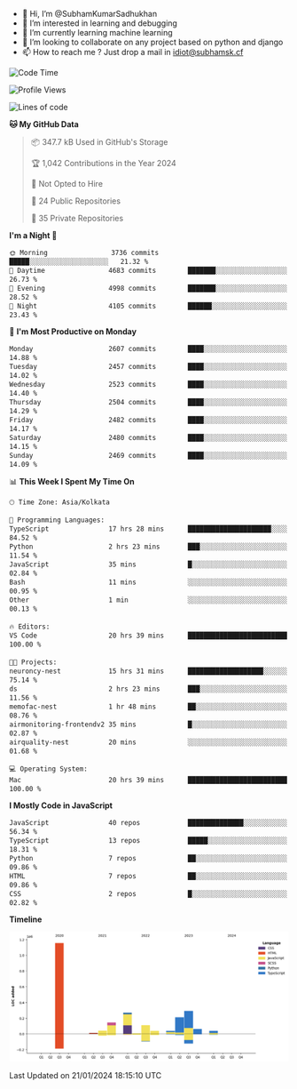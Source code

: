 - 👋 Hi, I’m @SubhamKumarSadhukhan
- 👀 I’m interested in learning and debugging
- 🌱 I’m currently learning machine learning
- 💞️ I’m looking to collaborate on any project based on python and django
- 📫 How to reach me ?
      Just drop a mail in idiot@subhamsk.cf

<!---
SubhamKumarSadhukhan/SubhamKumarSadhukhan is a ✨ special ✨ repository because its `README.md` (this file) appears on your GitHub profile.
You can click the Preview link to take a look at your changes.
--->


<!--START_SECTION:waka-->
![Code Time](http://img.shields.io/badge/Code%20Time-1%2C906%20hrs%2034%20mins-blue)

![Profile Views](http://img.shields.io/badge/Profile%20Views-0-blue)

![Lines of code](https://img.shields.io/badge/From%20Hello%20World%20I%27ve%20Written-2.4%20million%20lines%20of%20code-blue)

**🐱 My GitHub Data** 

> 📦 347.7 kB Used in GitHub's Storage 
 > 
> 🏆 1,042 Contributions in the Year 2024
 > 
> 🚫 Not Opted to Hire
 > 
> 📜 24 Public Repositories 
 > 
> 🔑 35 Private Repositories 
 > 
**I'm a Night 🦉** 

```text
🌞 Morning                3736 commits        █████░░░░░░░░░░░░░░░░░░░░   21.32 % 
🌆 Daytime                4683 commits        ███████░░░░░░░░░░░░░░░░░░   26.73 % 
🌃 Evening                4998 commits        ███████░░░░░░░░░░░░░░░░░░   28.52 % 
🌙 Night                  4105 commits        ██████░░░░░░░░░░░░░░░░░░░   23.43 % 
```
📅 **I'm Most Productive on Monday** 

```text
Monday                   2607 commits        ████░░░░░░░░░░░░░░░░░░░░░   14.88 % 
Tuesday                  2457 commits        ████░░░░░░░░░░░░░░░░░░░░░   14.02 % 
Wednesday                2523 commits        ████░░░░░░░░░░░░░░░░░░░░░   14.40 % 
Thursday                 2504 commits        ████░░░░░░░░░░░░░░░░░░░░░   14.29 % 
Friday                   2482 commits        ████░░░░░░░░░░░░░░░░░░░░░   14.17 % 
Saturday                 2480 commits        ████░░░░░░░░░░░░░░░░░░░░░   14.15 % 
Sunday                   2469 commits        ████░░░░░░░░░░░░░░░░░░░░░   14.09 % 
```


📊 **This Week I Spent My Time On** 

```text
🕑︎ Time Zone: Asia/Kolkata

💬 Programming Languages: 
TypeScript               17 hrs 28 mins      █████████████████████░░░░   84.52 % 
Python                   2 hrs 23 mins       ███░░░░░░░░░░░░░░░░░░░░░░   11.54 % 
JavaScript               35 mins             █░░░░░░░░░░░░░░░░░░░░░░░░   02.84 % 
Bash                     11 mins             ░░░░░░░░░░░░░░░░░░░░░░░░░   00.95 % 
Other                    1 min               ░░░░░░░░░░░░░░░░░░░░░░░░░   00.13 % 

🔥 Editors: 
VS Code                  20 hrs 39 mins      █████████████████████████   100.00 % 

🐱‍💻 Projects: 
neuroncy-nest            15 hrs 31 mins      ███████████████████░░░░░░   75.14 % 
ds                       2 hrs 23 mins       ███░░░░░░░░░░░░░░░░░░░░░░   11.56 % 
memofac-nest             1 hr 48 mins        ██░░░░░░░░░░░░░░░░░░░░░░░   08.76 % 
airmonitoring-frontendv2 35 mins             █░░░░░░░░░░░░░░░░░░░░░░░░   02.87 % 
airquality-nest          20 mins             ░░░░░░░░░░░░░░░░░░░░░░░░░   01.68 % 

💻 Operating System: 
Mac                      20 hrs 39 mins      █████████████████████████   100.00 % 
```

**I Mostly Code in JavaScript** 

```text
JavaScript               40 repos            ██████████████░░░░░░░░░░░   56.34 % 
TypeScript               13 repos            █████░░░░░░░░░░░░░░░░░░░░   18.31 % 
Python                   7 repos             ██░░░░░░░░░░░░░░░░░░░░░░░   09.86 % 
HTML                     7 repos             ██░░░░░░░░░░░░░░░░░░░░░░░   09.86 % 
CSS                      2 repos             █░░░░░░░░░░░░░░░░░░░░░░░░   02.82 % 
```



**Timeline**

![Lines of Code chart](https://raw.githubusercontent.com/SubhamKumarSadhukhan/SubhamKumarSadhukhan/main/assets/bar_graph.png)


 Last Updated on 21/01/2024 18:15:10 UTC
<!--END_SECTION:waka-->
